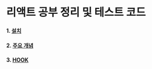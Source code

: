# 리액트 공부 정리 및 테스트 코드

#### 1. [설치](01install.md)
#### 2. [주요 개념](02main_concept.md)
#### 3. [HOOK](03Hook.md)
